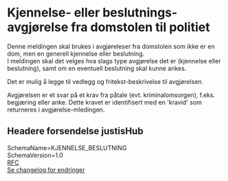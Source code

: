 # Kjennelse- eller beslutnings-avgjørelse fra domstolen til politiet
Denne meldingen skal brukes i avgjøreleser fra domstolen som ikke er en dom, men en generell kjennelse eller beslutning.  
I meldingen skal det velges hva slags type avgjørelse det er (kjennelse eller beslutning), samt om en eventuell beslutning skal kunne ankes.

Det er mulig å legge til vedlegg og fritekst-beskrivelse til avgjørelsen.

Avgjørelsen er et svar på et krav fra påtale (evt. kriminalomsorgen), f.eks. begjæring eller anke. Dette kravet er identifisert med en 'kravid' som returneres i avgjørelse-mledingen.


## Headere forsendelse justisHub
SchemaName=KJENNELSE_BESLUTNING  
SchemaVersion=1.0  
[RFC](../../rfc/MessageName-header.md)  
[Se changelog for endringer](changelog.md)


